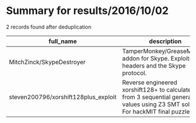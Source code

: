 
# Summary for results/2016/10/02
    
2 records found after deduplication

| full_name | description | html_url | matched_list | matched_count | pushed_at | size | stargazers_count | language | forks_count |
|--------------------------------------|------------------------------------------------------------------------------------------------------------------------------------------|---------------------------------------------------------|----------------|-----------------|---------------------------|--------|--------------------|------------|---------------|
| MitchZinck/SkypeDestroyer | TamperMonkey/GreaseMonkey addon for Skype. Exploits headers and the Skype protocol. | https://github.com/MitchZinck/SkypeDestroyer | ['exploit'] | 1 | 2016-10-02 20:20:51+00:00 | 10 | 19 | JavaScript | 7 |
| steven200796/xorshift128plus_exploit | Reverse engineered xorshift128+ to calculate seed from 3 sequential generated values using Z3 SMT solver. For hackMIT final puzzle 2016 | https://github.com/steven200796/xorshift128plus_exploit | ['exploit'] | 1 | 2016-10-02 23:56:20+00:00 | 4 | 1 | C++ | 1 |
